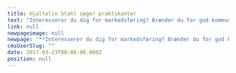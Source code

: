 ```yaml
---
title: Hjaltelin Stahl søger praktikanter
text: "Interesserer du dig for markedsføring? Brænder du for god kommunikation? Og drømmer du om en fremtid i reklamebranchen? Så er du måske en af vores nye praktikanter.\n  \n"
link: null
newpageimage: null
newpage: "**Interesserer du dig for markedsføring? Brænder du for god kommunikation? Og drømmer du om en fremtid i reklamebranchen? Så er du måske en af vores nye praktikanter.** \n\n\n**Hvem er vi?**\n\nHjaltelin Stahl er et cross media reklamebureau med mere end 120 medarbejdere. Vi arbejder med kommunikation på tværs af medier og platforme for kunder som Ikea, Telia, Arla, Københavns Lufthavn, Suzuki, Coop og mange flere. Hjaltelin Stahl er en ung og levende arbejdsplads, der konstant udvikler sig for at være blandt de bedste bureauer i branchen. Vi leder efter praktikanter, som i efterårssemesteret kan være en del af vores hus fuldtid. Forløbet er ulønnet og varer 4-6 måneder med start i august 2017. \n\n \n**Praktikstillinger**\n\n\nVi søger praktikanter til følgende afdelinger på bureauet:\n\n* Kontakt\n* Strategisk Planning\n* Influencer Marketing &amp; Activation\n* Social Media\n* Customer Experience\n \n**Kontakt**\n\nSom praktikant i Kontaktafdelingen bliver du tilknyttet en af vores Client Service Directors og et team af projektledere, der til daglig udvikler og producerer cross media kampagner sammen med bureauets strategiske og kreative specialister. Du vil assistere i projektledelsen af vores arbejde for nogle af landets største brands og arbejde med processerne herigennem. \n\n **Strategisk Planning**\n\n Som praktikant i Strategisk Planning bliver du en del af et team af specialister, hvis arbejde har til formål at skabe forretningsmæssigt forankrede løsninger og at inspirere de kreative arbejdsprocesser. Du vil bl.a. prøve kræfter med at undersøge markedsforhold eller kortlægge forbrugertendenser. Det er vigtigt at du har mod på at gå på opdagelse i alverdens data for at finde mønstre, tendenser og indsigter, der kan bruges i det videre strategiske arbejde. Du skal evne at omsætte din research og analyser til illustrative modeller og fængende PowerPoint-præsentationer.\n\n**Influencer Marketing &amp; Activation**\n\n Som praktikant i Influencer Marketing &amp; Activation vil du blive tilknyttet vores specialister, der til daglig arbejder med Influencer Marketing og forbrugeraktivering. Du vil arbejde med opgaver, der berører PR, events, social media, co labs og partnerskaber samt løsninger der spænder vidt fra co-creation med influenterne til facilitering og ren distribution i tæt samarbejde med resten af huset. Du vil assistere i hele processen af influencerbaseret kommunikation på tværs af vores kunder fra oplæg til færdiggørelse og tracking.\n\n**Social Media**\n\nSom praktikant i Social Media afdelingen bliver du en del af et team af specialister, der til daglig arbejder for at optimere vores kunders tilstedeværelse på de sociale medier og gøre det til en værdifuld forretning. Du vil assistere i udarbejdelsen, koordineringen og vedligeholdelsen af social media strategier for nogle af landets største brands og arbejde med processerne herigennem. \n\n**Customer Experience (CX)**\n\nSom praktikant i CX afdelingen bliver du del af et lille dynamisk team, der er specialister i at analysere, kortlægge og designe kundeoplevelser i B2C og B2B markedet. Opgaverne i afdelingen spænder bredt og er ofte på tværs af bureauet, lige fra kortlægning af kunderejsen, hvor den realiserede brugeroplevelse bliver undersøgt ved data tracking, surveys, interviews og kommunikationsflows til UX opgaver. Du vil assistere i indsamlingen og bearbejdningen af data, arbejde med kundeindsigt og user journeys, tilrettelægge kommunikationsflows, udvikle prototyper og præsentere ved hjælp af PowerPoint. Det er en fordel hvis du har erfaring med IA og prototyping, har arbejdet med kvalitative og kvantitative metoder samt lavet analytisk arbejde.\n\nDu vil blive tilknyttet en af ovenstående afdelinger, men i praksis kan dine arbejdsopgaver komme fra hele huset. Vi garanterer et alsidigt, spændende og lærerigt praktikforløb med en blanding af store udfordringer og små ad hoc opgaver. Derfor er det vigtigt, at du er åben overfor forskellige typer af arbejdsopgaver.\n\n**Dine kvalifikationer** \n\nDu er i gang med en relevant videregående uddannelse på bachelor- eller kandidatniveau. Din uddannelsesretning er ikke altafgørende - det vigtigste er, at du har interesse og forståelse inden for de forskellige arbejdsområder. Derudover er du:\n\n* Udadvendt og frisk på nye udfordringer\n* Klar til at blive en del af et dynamisk og socialt arbejdsmiljø og kan lide at skabe nye relationer\n* Initiativrig og tør at tage ansvar\n* Struktureret og har evnen til at bevare overblikket i en travl hverdag\n* Ambitiøs og har lyst til at gøre en forskel\n\n**Sådan søger du**\n\nPasser ovenstående beskrivelse på dig, så send en mail med dit CV, ansøgning og karakterudskrift til [praktik@hjaltelinstahl.com](mailto:praktik@hjaltelinstahl.com) senest d. 12.04.2017. Skriv i din ansøgning, hvilken praktikstilling du ønsker. Ønsker du yderligere information, er du velkommen til at kontakte Camilla Pedersen på 60 40 45 60.\n\n"
cmsUserSlug: ""
date: 2017-03-23T00:00:00.000Z
position: null
---
```



